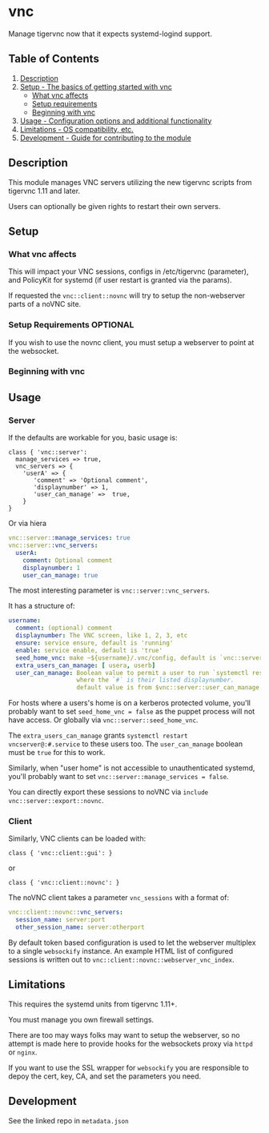 # vnc

Manage tigervnc now that it expects systemd-logind support.

## Table of Contents

1. [Description](#description)
1. [Setup - The basics of getting started with vnc](#setup)
    * [What vnc affects](#what-vnc-affects)
    * [Setup requirements](#setup-requirements)
    * [Beginning with vnc](#beginning-with-vnc)
1. [Usage - Configuration options and additional functionality](#usage)
1. [Limitations - OS compatibility, etc.](#limitations)
1. [Development - Guide for contributing to the module](#development)

## Description

This module manages VNC servers utilizing the new tigervnc scripts
from tigervnc 1.11 and later.

Users can optionally be given rights to restart their own servers.

## Setup

### What vnc affects

This will impact your VNC sessions, configs in /etc/tigervnc (parameter),
and PolicyKit for systemd (if user restart is granted via the params).

If requested the `vnc::client::novnc` will try to setup the non-webserver
parts of a noVNC site.

### Setup Requirements **OPTIONAL**

If you wish to use the novnc client, you must setup a webserver to point
at the websocket.

### Beginning with vnc

## Usage

### Server
If the defaults are workable for you, basic usage is:

```puppet
class { 'vnc::server':
  manage_services => true,
  vnc_servers => {
    'userA' => {
       'comment' => 'Optional comment',
       'displaynumber' => 1,
       'user_can_manage' =>  true,
    }
}
```
Or via hiera
```yaml
vnc::server::manage_services: true
vnc::server::vnc_servers:
  userA:
    comment: Optional comment
    displaynumber: 1
    user_can_manage: true
```

The most interesting parameter is `vnc::server::vnc_servers`.

It has a structure of:

```yaml
username:
  comment: (optional) comment
  displaynumber: The VNC screen, like 1, 2, 3, etc
  ensure: service ensure, default is 'running'
  enable: service enable, default is 'true'
  seed_home_vnc: make ~${username}/.vnc/config, default is `vnc::server::seed_user_vnc_config`
  extra_users_can_manage: [ usera, userb]
  user_can_manage: Boolean value to permit a user to run `systemctl restart vncserver@:#.service`
                   where the `#` is their listed displaynumber.
                   default value is from $vnc::server::user_can_manage
```

For hosts where a users's home is on a kerberos protected volume, you'll
probably want to set `seed_home_vnc = false` as the puppet process will
not have access. Or globally via `vnc::server::seed_home_vnc`.

The `extra_users_can_manage` grants `systemctl restart vncserver@:#.service`
to these users too. The `user_can_manage` boolean must be `true` for this
to work.

Similarly, when "user home" is not accessible to unauthenticated systemd,
you'll probably want to set `vnc::server::manage_services = false`.

You can directly export these sessions to noVNC via `include vnc::server::export::novnc`.

### Client
Similarly, VNC clients can be loaded with:

```puppet
class { 'vnc::client::gui': }
```

or

```puppet
class { 'vnc::client::novnc': }
```

The noVNC client takes a parameter `vnc_sessions` with a format of:
```yaml
vnc::client::novnc::vnc_servers:
  session_name: server:port
  other_session_name: server:otherport
```

By default token based configuration is used to let the webserver multiplex to a single `websockify` instance.
An example HTML list of configured sessions is written out to `vnc::client::novnc::webserver_vnc_index`.

## Limitations

This requires the systemd units from tigervnc 1.11+.

You must manage you own firewall settings.

There are too may ways folks may want to setup the webserver, so no attempt
is made here to provide hooks for the websockets proxy via `httpd` or `nginx`.

If you want to use the SSL wrapper for `websockify` you are responsible to
depoy the cert, key, CA, and set the parameters you need.

## Development

See the linked repo in `metadata.json`

